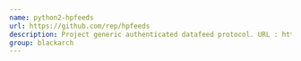 ```yaml
---
name: python2-hpfeeds
url: https://github.com/rep/hpfeeds
description: Project generic authenticated datafeed protocol. URL : https://github.com/rep/hpfeeds Groups : blackarch blackarch-honeypot blackarch-networking
group: blackarch
---
```

